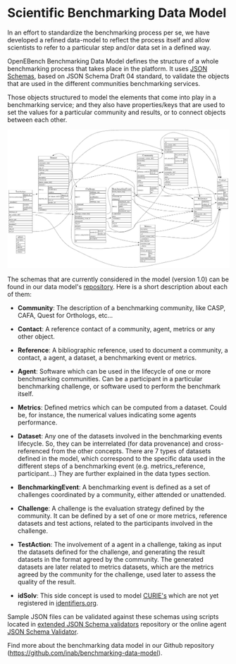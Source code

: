 # Scientific Benchmarking Data Model

In an effort to standardize the benchmarking process per se, we have
developed a refined data-model to reflect the process itself and allow
scientists to refer to a particular step and/or data set in a defined
way.

OpenEBench Benchmarking Data Model defines the structure of a whole
benchmarking process that takes place in the platform. It uses [JSON
Schemas](https://json-schema.org/), based on JSON Schema
Draft 04 standard, to validate the objects that are used in the
different communities benchmarking services.

Those objects structured to model the elements that come into play in a
benchmarking service; and they also have properties/keys that are used
to set the values for a particular community and results, or to connect
objects between each other.

![1](../media/image4.png)

The schemas that are currently considered in the model (version 1.0) can be found in our data model's [repository](https://github.com/inab/benchmarking-data-model/tree/master/json-schemas/1.0.x). Here is a short description about each of them:

-   **Community**: The description of a benchmarking community, like CASP, CAFA, Quest for Orthologs, etc...

-   **Contact**: A reference contact of a community, agent, metrics or any other object.

-   **Reference**: A bibliographic reference, used to document a community, a contact, a agent, a dataset, a benchmarking event or metrics.
-   **Agent**: Software which can be used in the lifecycle of one or more benchmarking communities. Can be a participant in a particular benchmarking challenge, or software used to perform the benchmark itself.

-   **Metrics**: Defined metrics which can be computed from a dataset. Could be, for instance, the numerical values indicating some agents performance.

-   **Dataset**: Any one of the datasets involved in the benchmarking events lifecycle. So, they can be interrelated (for data provenance) and cross-referenced from the other concepts. There are 7 types of datasets defined in the model, which correspond to the specific data used in the different steps of a benchmarking event (e.g. metrics_reference, participant...) They are further explained in the data types section.

-   **BenchmarkingEvent**: A benchmarking event is defined as a set of challenges coordinated by a community, either attended or unattended.

-   **Challenge**: A challenge is the evaluation strategy defined by the community. It can be defined by a set of one or more metrics, reference datasets and test actions, related to the participants involved in the challenge.

-   **TestAction**: The involvement of a agent in a challenge, taking as input the datasets defined for the challenge, and generating the result datasets in the format agreed by the community. The generated datasets are later related to metrics datasets, which are the metrics agreed by the community for the challenge, used later to assess the quality of the result.

-   **idSolv**: This side concept is used to model [CURIE's](https://en.wikipedia.org/wiki/CURIE) which are not yet registered in [identifiers.org](https://identifiers.org).

Sample JSON files can be validated against these schemas using scripts located in [extended JSON Schema validators](https://github.com/inab/extended-json-schema-validators) repository or the online agent [JSON Schema Validator](http://www.jsonschemavalidator.net/).

Find more about the benchmarking data model in our Github repository (https://github.com/inab/benchmarking-data-model).
